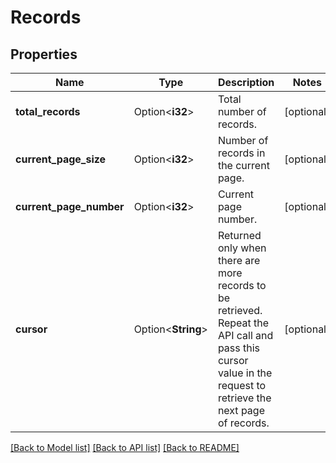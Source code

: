 # Records

## Properties

Name | Type | Description | Notes
------------ | ------------- | ------------- | -------------
**total_records** | Option<**i32**> | Total number of records. | [optional]
**current_page_size** | Option<**i32**> | Number of records in the current page. | [optional]
**current_page_number** | Option<**i32**> | Current page number. | [optional]
**cursor** | Option<**String**> | Returned only when there are more records to be retrieved. Repeat the API call and pass this cursor value in the request to retrieve the next page of records. | [optional]

[[Back to Model list]](../README.md#documentation-for-models) [[Back to API list]](../README.md#documentation-for-api-endpoints) [[Back to README]](../README.md)


